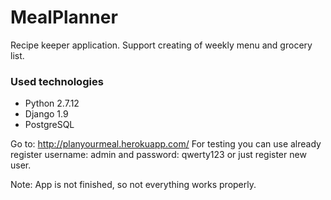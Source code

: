 MealPlanner
===================

Recipe keeper application. Support creating of weekly menu and grocery list.

### Used technologies 

* Python 2.7.12
* Django 1.9
* PostgreSQL

Go to: http://planyourmeal.herokuapp.com/
For testing you can use already register username: admin and password: qwerty123 or just register new user.

Note: App is not finished, so not everything works properly.
